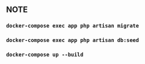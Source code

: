 ## NOTE
### ```docker-compose exec app php artisan migrate```
### ```docker-compose exec app php artisan db:seed```
### ```docker-compose up --build```
